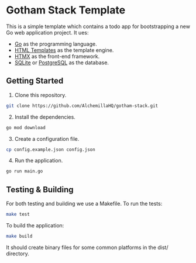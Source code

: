 # Gotham Stack Template

This is a simple template which contains a todo app for bootstrapping a new Go web application project. It ues:

* [Go](https://golang.org) as the programming language.
* [HTML Templates](https://golang.org/pkg/html/template/) as the template engine.
* [HTMX](https://htmx.org) as the front-end framework.
* [SQLite](https://www.sqlite.org) or [PostgreSQL](https://www.postgresql.org) as the database.

## Getting Started

1. Clone this repository.

```bash
git clone https://github.com/AlchemillaHQ/gotham-stack.git
```

2. Install the dependencies.

```bash
go mod download
```

3. Create a configuration file.

```bash
cp config.example.json config.json
```

4. Run the application.

```bash
go run main.go
```

## Testing & Building

For both testing and building we use a Makefile. To run the tests:

```bash
make test
```

To build the application:

```bash
make build
```

It should create binary files for some common platforms in the dist/ directory.